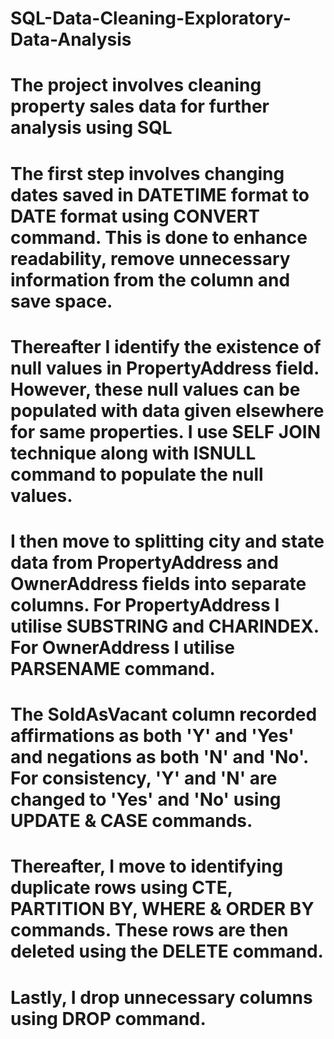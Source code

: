 # SQL-Data-Cleaning-Exploratory-Data-Analysis

# The project involves cleaning property sales data for further analysis using SQL
# The first step involves changing dates saved in DATETIME format to DATE format using CONVERT command. This is done to enhance readability, remove unnecessary information from the column and save space.
# Thereafter I identify the existence of null values in PropertyAddress field. However, these null values can be populated with data given elsewhere for same properties. I use SELF JOIN technique along with ISNULL command to populate the null values.
# I then move to splitting city and state data from PropertyAddress and OwnerAddress fields into separate columns. For PropertyAddress I utilise SUBSTRING and CHARINDEX. For OwnerAddress I utilise PARSENAME command.
# The SoldAsVacant column recorded affirmations as both 'Y' and 'Yes' and negations as both 'N' and 'No'. For consistency, 'Y' and 'N' are changed to 'Yes' and 'No' using UPDATE & CASE commands.
# Thereafter, I move to identifying duplicate rows using CTE, PARTITION BY, WHERE & ORDER BY commands. These rows are then deleted using the DELETE command.
# Lastly, I drop unnecessary columns using DROP command.
